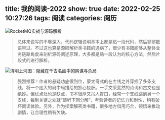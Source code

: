 title: 我的阅读-2022
show: true
date: 2022-02-25 10:27:26
tags: 阅读
categories: 阅历
---
![RocketMQ实战与源码解析](https://img9.doubanio.com/view/subject/s/public/s29792034.jpg)
> 总体来说写的不够深入，代码逻辑说明基本上都是贴一段代码，然后寥寥数语带过。不过这也算是源码解析类书籍的通病了，很少有书籍能够从整体业务链路角度来剖析源码阐述原理，大多都是贴一段认为的核心方法，然后片段式的进行解析。

![清明上河图：隐藏在千古名画中的阴谋与杀局](https://img1.doubanio.com/view/subject/s/public/s27956707.jpg)
> 强烈推荐！作者的悬疑功底很到位，蒙太奇式的在主线之外穿插了多条支线，将一个庞大的局中局描绘的抓心挠肝。一手文采斐然的诗词和古文也是绝妙。但优点处也是缺点，书本很厚又吊人胃口，经常一个支线跳到另一个支线，每到关键之处就“请听下回分解”，考验读者的记忆力和耐性，稍有破坏阅读体验。另外，作为探案解密类书籍，很多地方借用巧合，顿悟来推动剧情，让合理性稍有欠缺。
